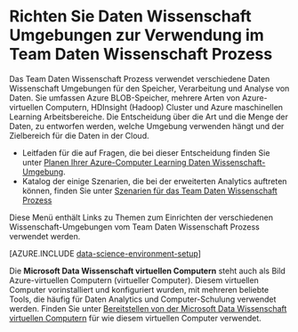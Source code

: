 <properties 
    pageTitle="Einrichten von Daten für Wissenschaft Umgebungen zur Verwendung im Team Daten Wissenschaft Prozess | Azure" 
    description="Richten Sie Daten Wissenschaft Umgebungen zur Verwendung im Team Daten Wissenschaft Prozess" 
    services="machine-learning" 
    documentationCenter="" 
    authors="bradsev" 
    manager="jhubbard" 
    editor="cgronlun"/>

<tags 
    ms.service="machine-learning" 
    ms.workload="data-services" 
    ms.tgt_pltfrm="na" 
    ms.devlang="na" 
    ms.topic="article" 
    ms.date="10/03/2016" 
    ms.author="bradsev" /> 

# <a name="set-up-data-science-environments-for-use-in-the-team-data-science-process"></a>Richten Sie Daten Wissenschaft Umgebungen zur Verwendung im Team Daten Wissenschaft Prozess

Das Team Daten Wissenschaft Prozess verwendet verschiedene Daten Wissenschaft Umgebungen für den Speicher, Verarbeitung und Analyse von Daten. Sie umfassen Azure BLOB-Speicher, mehrere Arten von Azure-virtuellen Computern, HDInsight (Hadoop) Cluster und Azure maschinellen Learning Arbeitsbereiche. Die Entscheidung über die Art und die Menge der Daten, zu entworfen werden, welche Umgebung verwenden hängt und der Zielbereich für die Daten in der Cloud. 

* Leitfaden für die auf Fragen, die bei dieser Entscheidung finden Sie unter [Planen Ihrer Azure-Computer Learning Daten Wissenschaft-Umgebung](machine-learning-data-science-plan-your-environment.md). 
* Katalog der einige Szenarien, die bei der erweiterten Analytics auftreten können, finden Sie unter [Szenarien für das Team Daten Wissenschaft Prozess](machine-learning-data-science-plan-sample-scenarios.md)

Diese Menü enthält Links zu Themen zum Einrichten der verschiedenen Wissenschaft-Umgebungen vom Team Daten Wissenschaft Prozess verwendet werden.

[AZURE.INCLUDE [data-science-environment-setup](../../includes/cap-setup-environments.md)]

Die **Microsoft Data Wissenschaft virtuellen Computern** steht auch als Bild Azure-virtuellen Computern (virtueller Computer). Diesem virtuellen Computer vorinstalliert und konfiguriert wurden, mit mehreren beliebte Tools, die häufig für Daten Analytics und Computer-Schulung verwendet werden. Finden Sie unter [Bereitstellen von der Microsoft Data Wissenschaft virtuellen Computern](machine-learning-data-science-provision-vm.md) für wie diesem virtuellen Computer verwendet.

